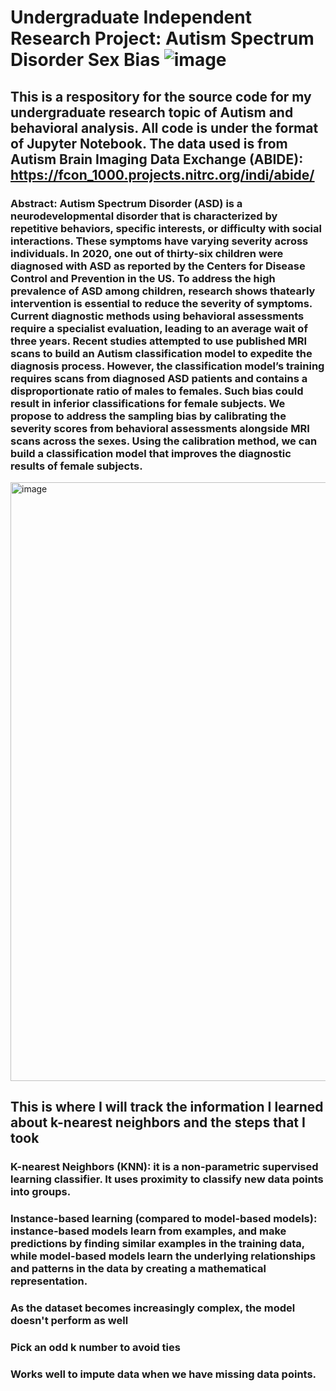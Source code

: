 # Undergraduate Independent Research Project: Autism Spectrum Disorder Sex Bias    ![image](https://github.com/user-attachments/assets/25bc8055-8ae6-4d41-971a-fcdd59532ac6)

## This is a respository for the source code for my undergraduate research topic of Autism and behavioral analysis. All code is under the format of Jupyter Notebook. The data used is from Autism Brain Imaging Data Exchange (ABIDE): https://fcon_1000.projects.nitrc.org/indi/abide/ 
### Abstract: Autism Spectrum Disorder (ASD) is a neurodevelopmental disorder that is characterized by repetitive behaviors, specific interests, or difficulty with social interactions. These symptoms have varying severity across individuals. In 2020, one out of thirty-six children were diagnosed with ASD as reported by the Centers for Disease Control and Prevention in the US. To address the high prevalence of ASD among children, research shows thatearly intervention is essential to reduce the severity of symptoms. Current diagnostic methods using behavioral assessments require a specialist evaluation, leading to an average wait of three years. Recent studies attempted to use published MRI scans to build an Autism classification model to expedite the diagnosis process. However, the classification model’s training requires scans from diagnosed ASD patients and contains a disproportionate ratio of males to females. Such bias could result in inferior classifications for female subjects. We propose to address the sampling bias by calibrating the severity scores from behavioral assessments alongside MRI scans across the sexes. Using the calibration method, we can build a classification model that improves the diagnostic results of female subjects. 
<img width="958" alt="image" src="https://github.com/user-attachments/assets/9a6aeb19-334c-4184-9992-adbeb4c141c3">


## This is where I will track the information I learned about k-nearest neighbors and the steps that I took 

### K-nearest Neighbors (KNN): it is a non-parametric supervised learning classifier. It uses proximity to classify new data points into groups. 
### Instance-based learning (compared to model-based models): instance-based models learn from examples, and make predictions by finding similar examples in the training data, while model-based models learn the underlying relationships and patterns in the data by creating a mathematical representation.
### As the dataset becomes increasingly complex, the model doesn't perform as well
### Pick an odd k number to avoid ties 
### Works well to impute data when we have missing data points. 
